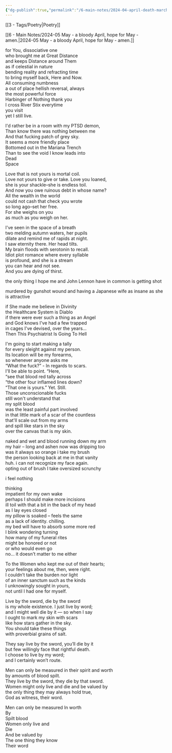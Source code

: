```yaml
---
{"dg-publish":true,"permalink":"/6-main-notes/2024-04-april-death-march-ends-april-is-healing/","tags":["Poetry"]}
---
```


[[3 - Tags/Poetry\|Poetry]]

[[6 - Main Notes/2024-05 May - a bloody April, hope for May - amen.\|2024-05 May - a bloody April, hope for May - amen.]]


for You, dissociative one  
who brought me at Great Distance   
and keeps Distance around Them  
as if celestial in nature  
bending reality and refracting time  
to bring myself back, Here and Now.   
All consuming numbness  
a out of place hellish reversal, always  
the most powerful force  
Harbinger of Nothing thank you   
I cross River Stix everytime   
you visit  
yet I still live.

I'd rather be in a room with my PTSD demon,   
Than know there was nothing between me  
And that fucking patch of grey sky.   
It seems a more friendly place  
Bottomed out in the Mariana Trench  
Than to see the void I know leads into  
Dead   
Space 

Love that is not yours is mortal coil.   
Love not yours to give or take. Love you loaned,  
she is your shackle–she is endless toil.   
And now you owe ruinous debt in whose name?  
All the wealth in the world  
could not cash that check you wrote   
so long ago–set her free.   
For she weighs on you  
as much as you weigh on her. 

I've seen in the space of a breath  
two melding autumn waters, her pupils  
dilate and remind me of rapids at night.   
I saw eternity there. Her head tilts.   
My brain floods with serotonin to recall.   
Idiot plot romance where every syllable   
is profound, and she is a stream  
you can hear and not see.   
And you are dying of thirst. 

the only thing I hope me and John Lennon have in common is getting shot

murdered by gunshot wound and having a Japanese wife as insane as she is attractive

if She made me believe in Divinity  
the Healthcare System is Diablo  
if there were ever such a thing as an Angel  
and God knows I've had a few trapped  
in cages I've devised, over the years…   
Then This Psychiatrist Is Going To Hell



I'm going to start making a tally  
for every sleight against my person.   
Its location will be my forearms,   
so whenever anyone asks me   
“What the fuck?” \-  In regards to scars.   
I'll be able to point. “Here,  
“see that blood red tally across  
“the other four inflamed lines down?   
“That one is yours.” Yet. Still.   
Those unconscionable fucks  
still won't understand that  
my split blood  
was the least painful part involved  
in that little mark of a scar of the countless  
that'll scale out from my arms   
and spill like stars in the sky  
over the canvas that is my skin. 



naked and wet and blood running down my arm  
my hair – long and ashen now was dripping too  
was it always so orange   i take my brush  
the person looking back at me in that vanity  
huh. i can not recognize my face again.   
opting out of brush I take oversized scrunchy 

i feel nothing

thinking  
impatient for my own wake  
perhaps I should make more incisions  
ill toil with that a bit in the back of my head  
as I lay eyes closed  
my pillow is soaked – feels the same   
as a lack of identity. chilling.  
my bed will have to absorb some more red  
I blink wondering turning  
how many of my funeral rites   
might be honored or not  
or who would even go  
no… it doesn't  matter to me either

To the Women who kept me out of their hearts;  
your feelings about me, then, were right.  
I couldn’t take the burden nor light  
of an inner sanctum such as the kinds   
I unknowingly sought in yours,  
not until I had one for myself.

Live by the sword, die by the sword  
is my whole existence. I just live by word;  
and I might well die by it — so when I say  
I ought to mark my skin with scars   
like how stars gather in the sky.  
You should take these things  
with proverbial grains of salt.

They say live by the sword, you’ll die by it  
but few willingly face that rightful death.  
I choose to live by my word;  
and I certainly won’t route.

Men can only be measured in their spirit and worth   
by amounts of blood spilt.   
They live by the sword, they die by that sword.   
Women might only live and die and be valued by  
the only thing they may always hold true,   
God as witness, their word. 

Men can only be measured In worth  
By   
Spilt blood   
Women only live and  
Die   
And be valued by  
The one thing they know   
Their word

